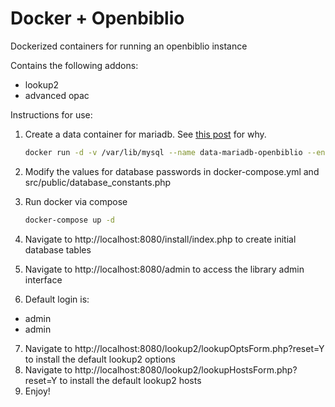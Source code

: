 Docker + Openbiblio
===================
Dockerized containers for running an openbiblio instance

Contains the following addons:
* lookup2
* advanced opac

Instructions for use:
1. Create a data container for mariadb. See [this post](http://container42.com/2013/12/16/persistent-volumes-with-docker-container-as-volume-pattern/) for why.

    ```bash
    docker run -d -v /var/lib/mysql --name data-mariadb-openbiblio --entrypoint /bin/echo mariadb
    ```
2. Modify the values for database passwords in docker-compose.yml and src/public/database_constants.php
3. Run docker via compose

    ```bash
    docker-compose up -d
    ```
4. Navigate to http://localhost:8080/install/index.php to create initial database tables
5. Navigate to http://localhost:8080/admin to access the library admin interface
6. Default login is:
  * admin
  * admin
7. Navigate to http://localhost:8080/lookup2/lookupOptsForm.php?reset=Y to install the default lookup2 options
8. Navigate to http://localhost:8080/lookup2/lookupHostsForm.php?reset=Y to install the default lookup2 hosts
9. Enjoy!
